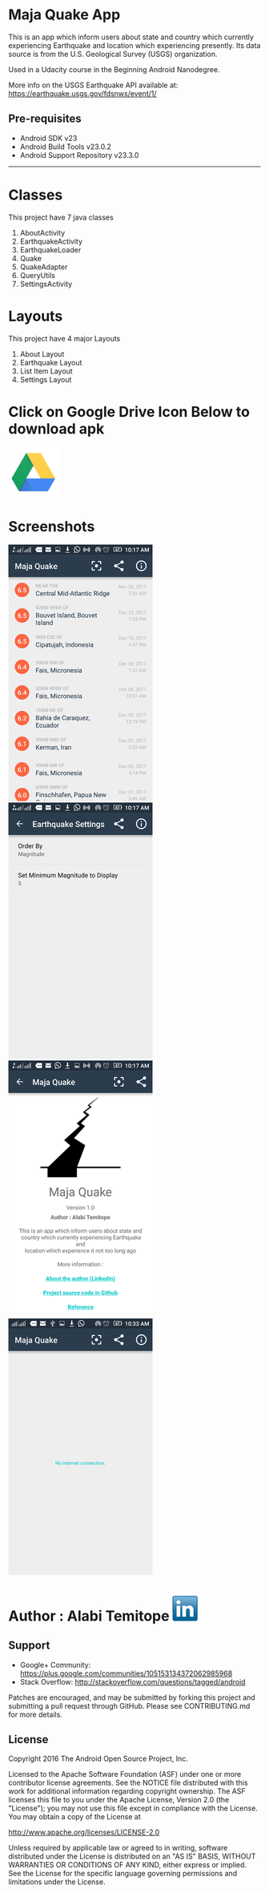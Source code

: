 Maja Quake App
===================================
This is an app which inform users about state and country which currently 
experiencing Earthquake and location which experiencing presently.
Its data source is from the U.S. Geological Survey (USGS) organization.

Used in a Udacity course in the Beginning Android Nanodegree.

More info on the USGS Earthquake API available at:
https://earthquake.usgs.gov/fdsnws/event/1/

Pre-requisites
--------------

- Android SDK v23
- Android Build Tools v23.0.2
- Android Support Repository v23.3.0

------------------------------------------
# Classes
This project have 7 java classes
1. AboutActivity
2. EarthquakeActivity
3. EarthquakeLoader
4. Quake
5. QuakeAdapter
6. QueryUtils
7. SettingsActivity

# Layouts
This project have 4 major Layouts
1. About Layout
2. Earthquake Layout
3. List Item Layout
4. Settings Layout


# Click on Google Drive Icon Below to download apk
[<img src="scrs/google_drive.png">](https://goo.gl/a6ELYJ)


# Screenshots
<img src="scrs/home_activity.png" alt="Earthquake Realtime Report" width="288" height="512">&nbsp;
<img src="scrs/settings_activity.png" alt="Earthquake Settings" width="288" height="512">&nbsp;
<img src="scrs/about_activity.png" alt="About the Developer" width="288" height="512">&nbsp;
<img src="scrs/network_activity.png" alt="No Connection Detected" width="288" height="512">&nbsp;




# Author : Alabi Temitope [<img src="scrs/linkedin-icon.png">](https://www.linkedin.com/in/alabi-temitope-aa036b103/)


Support
-------

- Google+ Community: https://plus.google.com/communities/105153134372062985968
- Stack Overflow: http://stackoverflow.com/questions/tagged/android

Patches are encouraged, and may be submitted by forking this project and
submitting a pull request through GitHub. Please see CONTRIBUTING.md for more details.

License
-------

Copyright 2016 The Android Open Source Project, Inc.

Licensed to the Apache Software Foundation (ASF) under one or more contributor
license agreements.  See the NOTICE file distributed with this work for
additional information regarding copyright ownership.  The ASF licenses this
file to you under the Apache License, Version 2.0 (the "License"); you may not
use this file except in compliance with the License.  You may obtain a copy of
the License at

http://www.apache.org/licenses/LICENSE-2.0

Unless required by applicable law or agreed to in writing, software
distributed under the License is distributed on an "AS IS" BASIS, WITHOUT
WARRANTIES OR CONDITIONS OF ANY KIND, either express or implied.  See the
License for the specific language governing permissions and limitations under
the License.

